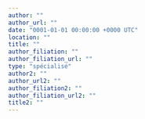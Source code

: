 ```yaml
---
author: ""
author_url: ""
date: "0001-01-01 00:00:00 +0000 UTC"
location: ""
title: ""
author_filiation: ""
author_filiation_url: ""
type: "spécialisé"
author2: ""
author_url2: ""
author_filiation2: ""
author_filiation_url2: ""
title2: ""
---
```


